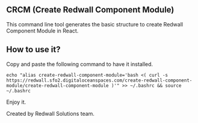## CRCM (Create Redwall Component Module)

This command line tool generates the basic structure to create Redwall Component Module in React.

## How to use it?

Copy and paste the following command to have it installed.

    echo "alias create-redwall-component-module='bash <( curl -s https://redwall.sfo2.digitaloceanspaces.com/create-redwall-component-module/create-redwall-component-module )'" >> ~/.bashrc && source ~/.bashrc

Enjoy it.

Created by Redwall Solutions team.
